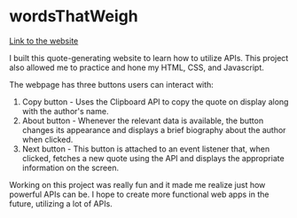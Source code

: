 # wordsThatWeigh
[Link to the website](https://sayfsahaf.github.io/wordsThatWeigh/)

I built this quote-generating website to learn how to utilize APIs. This project also allowed me to practice and hone my HTML, CSS, and Javascript.  

The webpage has three buttons users can interact with:
1. Copy button - Uses the Clipboard API to copy the quote on display along with the author's name.
2. About button - Whenever the relevant data is available, the button changes its appearance and displays a brief biography about the author when clicked.
3. Next button - This button is attached to an event listener that, when clicked, fetches a new quote using the API and displays the appropriate information on the screen.

Working on this project was really fun and it made me realize just how powerful APIs can be. I hope to create more functional web apps in the future, utilizing a lot of APIs.
